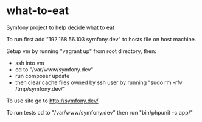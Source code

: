 what-to-eat
===========

Symfony project to help decide what to eat

To run first add "192.168.56.103  symfony.dev" to hosts file on host machine.

Setup vm by running "vagrant up" from root directory, then:

 - ssh into vm
 - cd to "/var/www/symfony.dev"
 - run composer update
 - then clear cache files owned by ssh user by running "sudo rm -rfv /tmp/symfony.dev/"

To use site go to http://symfony.dev/

To run tests cd to "/var/www/symfony.dev"
then run "bin/phpunit -c app/"
